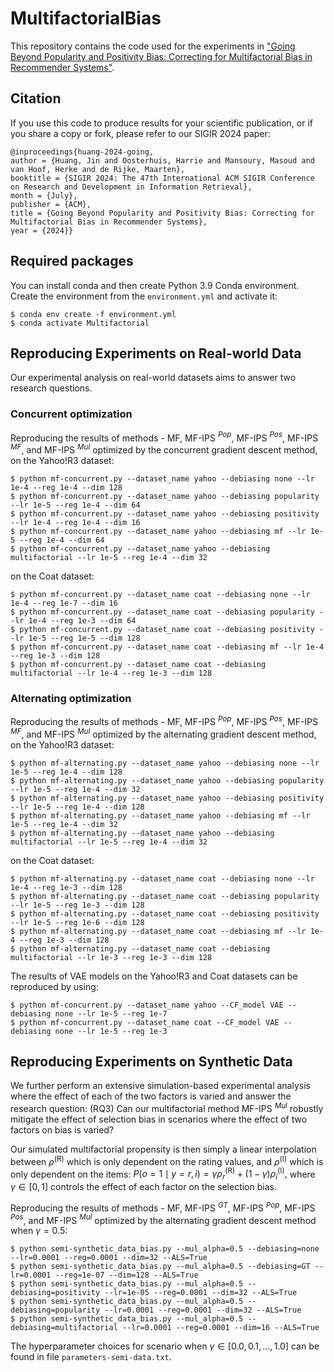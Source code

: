 # MultifactorialBias
This repository contains the code used for the experiments in ["Going Beyond Popularity and Positivity Bias: Correcting for Multifactorial Bias in Recommender Systems"](https:/?).

## Citation
If you use this code to produce results for your scientific publication, or if you share a copy or fork, please refer to our SIGIR 2024 paper:
```
@inproceedings{huang-2024-going,
author = {Huang, Jin and Oosterhuis, Harrie and Mansoury, Masoud and van Hoof, Herke and de Rijke, Maarten},
booktitle = {SIGIR 2024: The 47th International ACM SIGIR Conference on Research and Development in Information Retrieval},
month = {July},
publisher = {ACM},
title = {Going Beyond Popularity and Positivity Bias: Correcting for Multifactorial Bias in Recommender Systems},
year = {2024}}
```

## Required packages
You can install conda and then create Python 3.9 Conda environment. 
Create the environment from the ```environment.yml``` and activate it:
```
$ conda env create -f environment.yml
$ conda activate Multifactorial
```

## Reproducing Experiments on Real-world Data
Our experimental analysis on real-world datasets aims to answer
two research questions.
<!-- ### RQ1: Does our multifactorial method better mitigate the effect of bias than existing single-factor debiasing methods? -->

### Concurrent optimization
Reproducing the results of methods - MF, MF-IPS $^{Pop}$, MF-IPS $^{Pos}$, MF-IPS $^{MF}$, and MF-IPS $^{Mul}$ optimized by the concurrent gradient descent method, \
on the Yahoo!R3 dataset:
```
$ python mf-concurrent.py --dataset_name yahoo --debiasing none --lr 1e-4 --reg 1e-4 --dim 128
$ python mf-concurrent.py --dataset_name yahoo --debiasing popularity --lr 1e-5 --reg 1e-4 --dim 64
$ python mf-concurrent.py --dataset_name yahoo --debiasing positivity --lr 1e-4 --reg 1e-4 --dim 16
$ python mf-concurrent.py --dataset_name yahoo --debiasing mf --lr 1e-5 --reg 1e-4 --dim 64
$ python mf-concurrent.py --dataset_name yahoo --debiasing multifactorial --lr 1e-5 --reg 1e-4 --dim 32
```
on the Coat dataset:
```
$ python mf-concurrent.py --dataset_name coat --debiasing none --lr 1e-4 --reg 1e-7 --dim 16
$ python mf-concurrent.py --dataset_name coat --debiasing popularity --lr 1e-4 --reg 1e-3 --dim 64
$ python mf-concurrent.py --dataset_name coat --debiasing positivity --lr 1e-5 --reg 1e-5 --dim 128
$ python mf-concurrent.py --dataset_name coat --debiasing mf --lr 1e-4 --reg 1e-3 --dim 128
$ python mf-concurrent.py --dataset_name coat --debiasing multifactorial --lr 1e-4 --reg 1e-3 --dim 128
```

### Alternating optimization


Reproducing the results of methods - MF, MF-IPS $^{Pop}$, MF-IPS $^{Pos}$, MF-IPS $^{MF}$, and MF-IPS $^{Mul}$ optimized by the alternating gradient descent method, \
on the Yahoo!R3 dataset:
```
$ python mf-alternating.py --dataset_name yahoo --debiasing none --lr 1e-5 --reg 1e-4 --dim 128
$ python mf-alternating.py --dataset_name yahoo --debiasing popularity --lr 1e-5 --reg 1e-4 --dim 32
$ python mf-alternating.py --dataset_name yahoo --debiasing positivity --lr 1e-5 --reg 1e-4 --dim 128
$ python mf-alternating.py --dataset_name yahoo --debiasing mf --lr 1e-5 --reg 1e-4 --dim 32
$ python mf-alternating.py --dataset_name yahoo --debiasing multifactorial --lr 1e-5 --reg 1e-4 --dim 32
```
on the Coat dataset:
```
$ python mf-alternating.py --dataset_name coat --debiasing none --lr 1e-4 --reg 1e-3 --dim 128
$ python mf-alternating.py --dataset_name coat --debiasing popularity --lr 1e-5 --reg 1e-3 --dim 128
$ python mf-alternating.py --dataset_name coat --debiasing positivity --lr 1e-5 --reg 1e-6 --dim 128
$ python mf-alternating.py --dataset_name coat --debiasing mf --lr 1e-4 --reg 1e-3 --dim 128
$ python mf-alternating.py --dataset_name coat --debiasing multifactorial --lr 1e-3 --reg 1e-3 --dim 128
```


<!-- ### RQ2: How do varying smoothing parameters and our alternating gradient descent approach affect our multifactorial method? -->

The results of VAE models on the Yahoo!R3 and Coat datasets can be reproduced by using:
```
$ python mf-concurrent.py --dataset_name yahoo --CF_model VAE --debiasing none --lr 1e-5 --reg 1e-7
$ python mf-concurrent.py --dataset_name coat --CF_model VAE --debiasing none --lr 1e-5 --reg 1e-3
```

## Reproducing Experiments on Synthetic Data
We further perform an extensive simulation-based experimental analysis where the effect of each of the two factors is varied and answer the research question: (RQ3) Can our multifactorial method MF-IPS $^{Mul}$ robustly mitigate the effect of selection bias in scenarios where the effect of two factors on bias is varied?

Our simulated multifactorial propensity is then simply a linear interpolation between $\rho^{(\text{R})}$ which is only dependent on the rating values, and $\rho^{(\text{I})}$ which is only dependent on the items: $P(o=1 \mid y=r, i) = \gamma \rho^{(\text{R})}_r + (1 - \gamma) \rho^{(\text{I})}_i,$
where $\gamma \in [0, 1]$ controls the effect of each factor on the selection bias.

Reproducing the results of methods - MF, MF-IPS $^{GT}$, MF-IPS $^{Pop}$, MF-IPS $^{Pos}$, and MF-IPS $^{Mul}$ optimized by the alternating gradient descent method when $\gamma = 0.5$:

```
$ python semi-synthetic_data_bias.py --mul_alpha=0.5 --debiasing=none --lr=0.0001 --reg=0.0001 --dim=32 --ALS=True
$ python semi-synthetic_data_bias.py --mul_alpha=0.5 --debiasing=GT --lr=0.0001 --reg=1e-07 --dim=128 --ALS=True
$ python semi-synthetic_data_bias.py --mul_alpha=0.5 --debiasing=positivity --lr=1e-05 --reg=0.0001 --dim=32 --ALS=True
$ python semi-synthetic_data_bias.py --mul_alpha=0.5 --debiasing=popularity --lr=0.0001 --reg=0.0001 --dim=32 --ALS=True
$ python semi-synthetic_data_bias.py --mul_alpha=0.5 --debiasing=multifactorial --lr=0.0001 --reg=0.0001 --dim=16 --ALS=True
```
The hyperparameter choices for scenario when $\gamma \in [0.0, 0.1, \ldots, 1.0]$ can be found in file ```parameters-semi-data.txt```.
